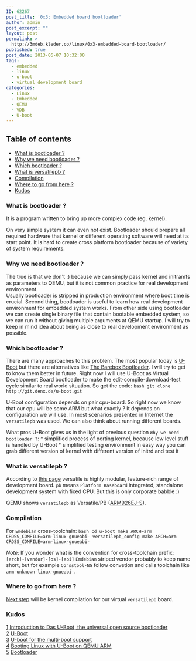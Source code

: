 ```yaml
---
ID: 62267
post_title: '0x3: Embedded board bootloader'
author: admin
post_excerpt: ""
layout: post
permalink: >
  http://3mdeb.kleder.co/linux/0x3-embedded-board-bootloader/
published: true
post_date: 2013-06-07 10:32:00
tags:
  - embedded
  - linux
  - u-boot
  - virtual development board
categories:
  - Linux
  - Embedded
  - QEMU
  - VDB
  - U-boot
---
```

## Table of contents

*   [What is bootloader ?][1]
*   [Why we need bootloader ?][2]
*   [Which bootloader ?][3]
*   [What is versatilepb ?][4]
*   [Compilation][5]
*   [Where to go from here ?][6]
*   [Kudos][7]

<a id="what-is-bootloader"></a>

### What is bootloader ?

It is a program written to bring up more complex code (eg. kernel).

On very simple system it can even not exist. Bootloader should prepare all required hardware that kernel or different operating software will need at its start point. It is hard to create cross platform bootloader because of variety of system requirements.

<a id="why-we-need-bootloader"></a>

### Why we need bootloader ?

The true is that we don't :) because we can simply pass kernel and initramfs as parameters to QEMU, but it is not common practice for real development environment.  
Usually bootloader is stripped in production environment where boot time is crucial. Second thing, bootloader is useful to learn how real development environment for embedded system works. From other side using bootloader we can create single binary file that contain bootable embedded system, so we can run it without giving multiple arguments at QEMU startup. I will try to keep in mind idea about being as close to real development environment as possible.

<a id="which-bootloader"></a>

### Which bootloader ?

There are many approaches to this problem. The most popular today is [U-Boot][8] but there are alternatives like [The Barebox Bootloader][9]. I will try to get to know them better in future. Right now I will use U-Boot as Virtual Development Board bootloader to make the edit-compile-download-test cycle similar to real world situation. So get the code: `bash
git clone http://git.denx.de/u-boot.git`

U-Boot configuration depends on pair cpu-board. So right now we know that our cpu will be some ARM but what exactly ? It depends on configuration we will use. In most scenarios presented in Internet the `versatilepb` was used. We can also think about running different boards.

What pros U-Boot gives us in the light of previous question `Why we need 
bootloader ?`: * simplified process of porting kernel, because low level stuff is handled by U-Boot * simplified testing environment in easy way you can grab different version of kernel with different version of initrd and test it

<a id="what-is-versatilepb"></a>

### What is versatilepb ?

According to [this page][10] versatile is highly modular, feature-rich range of development board. `pb` means `Platform Baseboard` integrated, standalone development system with fixed CPU. But this is only corporate babble :)

QEMU shows `versatilepb` as Versatile/PB ([ARM926EJ-S][11]).

<a id="compilation"></a>

### Compilation

For `Emdebian` cross-toolchain: `bash
cd u-boot
make ARCH=arm CROSS_COMPILE=arm-linux-gnueabi- versatilepb_config
make ARCH=arm CROSS_COMPILE=arm-linux-gnueabi-`

*Note*: If you wonder what is the convention for cross-toolchain prefix: `[arch]-[vendor]-[os]-[abi]` `Emdebian` striped vendor probably to keep name short, but for example `Corsstool-NG` follow convetion and calls toolchain like `arm-unknown-linux-gnueabi-`.

<a id="where-to-go-from-here"></a>

### Where to go from here ?

[Next step][12] will be kernel compilation for our virtual `versatilepb` board.

<a id="kudos"></a>

### Kudos

[1] [Introduction to Das U-Boot, the universal open source bootloader][13]</br> [2] [U-Boot][8]</br> [3] [U-boot for the multi-boot support][14]</br> [4] [Booting Linux with U-Boot on QEMU ARM][15]</br> [5] [Bootloader][16]</br>

 [1]: /2013/06/07/embedded-board-bootloader/#what-is-bootloader
 [2]: /2013/06/07/embedded-board-bootloader/#why-we-need-bootloader
 [3]: /2013/06/07/embedded-board-bootloader/#which-bootloader
 [4]: /2013/06/07/embedded-board-bootloader/#what-is-versatilepb
 [5]: /2013/06/07/embedded-board-bootloader/#compilation
 [6]: /2013/06/07/embedded-board-bootloader/#where-to-go-from-here
 [7]: /2013/06/07/embedded-board-bootloader/#kudos
 [8]: http://www.denx.de/wiki/U-Boot
 [9]: http://www.barebox.org/
 [10]: http://www.arm.com/products/tools/development-boards/versatile/index.php
 [11]: http://www.arm.com/products/processors/classic/arm9/arm926.php
 [12]: /2013/06/07/linux-kernel-for-embedded-system
 [13]: http://www.linuxfordevices.com/c/a/Linux-For-Devices-Articles/Introduction-to-Das-UBoot-the-universal-open-source-bootloader/
 [14]: http://forum.xda-developers.com/showthread.php?t=2201146
 [15]: http://balau82.wordpress.com/2010/04/12/booting-linux-with-u-boot-on-qemu-arm/
 [16]: http://wiki.osdev.org/Bootloader